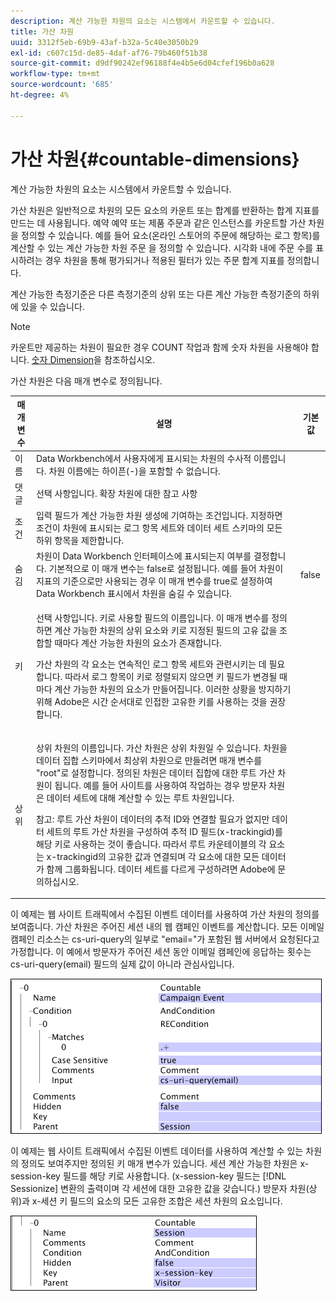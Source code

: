 ```yaml
---
description: 계산 가능한 차원의 요소는 시스템에서 카운트할 수 있습니다.
title: 가산 차원
uuid: 3312f5eb-69b9-43af-b32a-5c40e3050b29
exl-id: c607c15d-de85-4daf-af76-79b460f51b38
source-git-commit: d9df90242ef96188f4e4b5e6d04cfef196b0a628
workflow-type: tm+mt
source-wordcount: '685'
ht-degree: 4%

---
```


# 가산 차원{#countable-dimensions}

계산 가능한 차원의 요소는 시스템에서 카운트할 수 있습니다.

가산 차원은 일반적으로 차원의 모든 요소의 카운트 또는 합계를 반환하는 합계 지표를 만드는 데 사용됩니다. 예약 예약 또는 제품 주문과 같은 인스턴스를 카운트할 가산 차원을 정의할 수 있습니다. 예를 들어 요소(온라인 스토어의 주문에 해당하는 로그 항목)를 계산할 수 있는 계산 가능한 차원 주문 을 정의할 수 있습니다. 시각화 내에 주문 수를 표시하려는 경우 차원을 통해 평가되거나 적용된 필터가 있는 주문 합계 지표를 정의합니다.

계산 가능한 측정기준은 다른 측정기준의 상위 또는 다른 계산 가능한 측정기준의 하위에 있을 수 있습니다.

>[!NOTE]
>
>카운트만 제공하는 차원이 필요한 경우 COUNT 작업과 함께 숫자 차원을 사용해야 합니다. [숫자 Dimension](../../../../home/c-dataset-const-proc/c-ex-dim/c-types-ex-dim/c-num-dim.md#concept-8513b9afaff447c8b334410b565b91ed)을 참조하십시오.

가산 차원은 다음 매개 변수로 정의됩니다.

<table id="table_9F3F093F5B074EA68CA4DCE731161F6C"> 
 <thead> 
  <tr> 
   <th colname="col1" class="entry"> 매개 변수 </th> 
   <th colname="col2" class="entry"> 설명 </th> 
   <th colname="col3" class="entry"> 기본값 </th> 
  </tr> 
 </thead>
 <tbody> 
  <tr> 
   <td colname="col1"> 이름 </td> 
   <td colname="col2"> Data Workbench에서 사용자에게 표시되는 차원의 수사적 이름입니다. 차원 이름에는 하이픈(-)을 포함할 수 없습니다. </td> 
   <td colname="col3"> </td> 
  </tr> 
  <tr> 
   <td colname="col1"> 댓글 </td> 
   <td colname="col2"> 선택 사항입니다. 확장 차원에 대한 참고 사항 </td> 
   <td colname="col3"> </td> 
  </tr> 
  <tr> 
   <td colname="col1"> 조건 </td> 
   <td colname="col2"> 입력 필드가 계산 가능한 차원 생성에 기여하는 조건입니다. 지정하면 조건이 차원에 표시되는 로그 항목 세트와 데이터 세트 스키마의 모든 하위 항목을 제한합니다. </td> 
   <td colname="col3"> </td> 
  </tr> 
  <tr> 
   <td colname="col1"> 숨김 </td> 
   <td colname="col2"> 차원이 Data Workbench 인터페이스에 표시되는지 여부를 결정합니다. 기본적으로 이 매개 변수는 false로 설정됩니다. 예를 들어 차원이 지표의 기준으로만 사용되는 경우 이 매개 변수를 true로 설정하여 Data Workbench 표시에서 차원을 숨길 수 있습니다. </td> 
   <td colname="col3"> false </td> 
  </tr> 
  <tr> 
   <td colname="col1"> 키 </td> 
   <td colname="col2"> <p>선택 사항입니다. 키로 사용할 필드의 이름입니다. 이 매개 변수를 정의하면 계산 가능한 차원의 상위 요소와 키로 지정된 필드의 고유 값을 조합할 때마다 계산 가능한 차원의 요소가 존재합니다. </p> <p> 가산 차원의 각 요소는 연속적인 로그 항목 세트와 관련시키는 데 필요합니다. 따라서 로그 항목이 키로 정렬되지 않으면 키 필드가 변경될 때마다 계산 가능한 차원의 요소가 만들어집니다. 이러한 상황을 방지하기 위해 Adobe은 시간 순서대로 인접한 고유한 키를 사용하는 것을 권장합니다. </p> </td> 
   <td colname="col3"> </td> 
  </tr> 
  <tr> 
   <td colname="col1"> 상위 </td> 
   <td colname="col2"> <p>상위 차원의 이름입니다. 가산 차원은 상위 차원일 수 있습니다. 차원을 데이터 집합 스키마에서 최상위 차원으로 만들려면 매개 변수를 "root"로 설정합니다. 정의된 차원은 데이터 집합에 대한 루트 가산 차원이 됩니다. 예를 들어 사이트를 사용하여 작업하는 경우 방문자 차원은 데이터 세트에 대해 계산할 수 있는 루트 차원입니다. </p> <p> <p>참고: 루트 가산 차원이 데이터의 추적 ID와 연결할 필요가 없지만 데이터 세트의 루트 가산 차원을 구성하여 추적 ID 필드(x-trackingid)를 해당 키로 사용하는 것이 좋습니다. 따라서 루트 카운테이블의 각 요소는 x-trackingid의 고유한 값과 연결되며 각 요소에 대한 모든 데이터가 함께 그룹화됩니다. 데이터 세트를 다르게 구성하려면 Adobe에 문의하십시오. </p> </p> </td> 
   <td colname="col3"> </td> 
  </tr> 
 </tbody> 
</table>

이 예제는 웹 사이트 트래픽에서 수집된 이벤트 데이터를 사용하여 가산 차원의 정의를 보여줍니다. 가산 차원은 주어진 세션 내의 웹 캠페인 이벤트를 계산합니다. 모든 이메일 캠페인 리소스는 cs-uri-query의 일부로 &quot;email=&quot;가 포함된 웹 서버에서 요청된다고 가정합니다. 이 예에서 방문자가 주어진 세션 동안 이메일 캠페인에 응답하는 횟수는 cs-uri-query(email) 필드의 실제 값이 아니라 관심사입니다.

![](assets/cfg_Transformation_Dim_Countable.png)

이 예제는 웹 사이트 트래픽에서 수집된 이벤트 데이터를 사용하여 계산할 수 있는 차원의 정의도 보여주지만 정의된 키 매개 변수가 있습니다. 세션 계산 가능한 차원은 x-session-key 필드를 해당 키로 사용합니다. (x-session-key 필드는 [!DNL Sessionize] 변환의 출력이며 각 세션에 대한 고유한 값을 갖습니다.) 방문자 차원(상위)과 x-세션 키 필드의 요소의 모든 고유한 조합은 세션 차원의 요소입니다.

![](assets/cfg_Transformation_Dim_Countable2.png)
